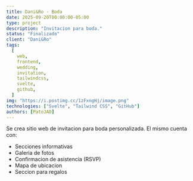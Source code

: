 ```yaml
---
title: Dani&Ro - Boda
date: 2025-09-20T00:00:00-05:00
type: project
description: "Invitacion para boda."
status: "Finalizado"
client: "Dani&Ro"
tags:
  [
    web,
    frontend,
    wedding,
    invitation,
    tailwindcss,
    svelte,
    github,
  ]
img: "https://i.postimg.cc/1zFxngHj/image.png"
technologies: ["Svelte", "Tailwind CSS", "GitHub"]
authors: [PatoJAD]
---
```


Se crea sitio web de invitacion para boda personalizada. El mismo cuenta con:

- Secciones informativas
- Galeria de fotos
- Confirmacion de asistencia (RSVP)
- Mapa de ubicacion
- Seccion para regalos
